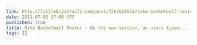 ```yaml
---
link: http://littlebigdetails.com/post/7267655518/nike-basketball-roster-on-the-new-section-as
date: 2011-07-05 17:00 UTC
published: true
title: Nike Basketball Roster - On the new section, as users types...
tags: []
---
```



